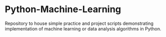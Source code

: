 # Python-Machine-Learning
Repository to house simple practice and project scripts demonstrating implementation of machine learning or data analysis algorithms in Python.
